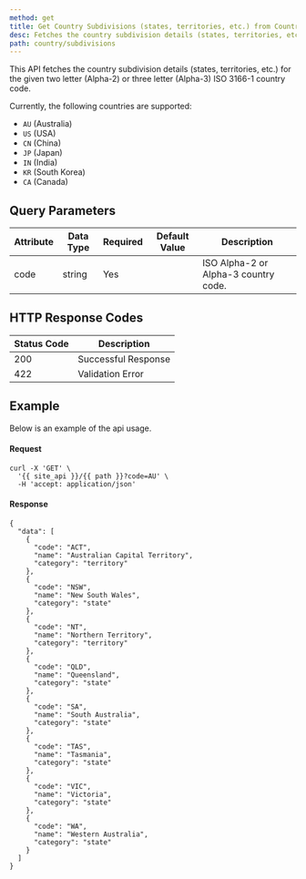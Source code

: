 ```yaml
---
method: get
title: Get Country Subdivisions (states, territories, etc.) from Country Code
desc: Fetches the country subdivision details (states, territories, etc.) for an Alpha-3 or Alpha-2 country code.
path: country/subdivisions
---
```


This API fetches the country subdivision details (states, territories, etc.) for the given two letter (Alpha-2) or three letter (Alpha-3) ISO 3166-1 country code. 

Currently, the following countries are supported:
- `AU` (Australia)
- `US` (USA)
- `CN` (China)
- `JP` (Japan)
- `IN` (India)
- `KR` (South Korea) 
- `CA` (Canada)

## Query Parameters

| Attribute | Data Type | Required | Default Value |Description |
| ----------- | ----------- | -----------  | ----------- | ----------- |
| code | string | Yes | | ISO Alpha-2 or Alpha-3 country code.  |

## HTTP Response Codes

| Status Code | Description |
| ----------- | ----------- |
| 200 | Successful Response |
| 422 | Validation Error |

## Example

Below is an example of the api usage. 

#### Request

```
curl -X 'GET' \
  '{{ site_api }}/{{ path }}?code=AU' \
  -H 'accept: application/json'
```

#### Response

```
{
  "data": [
    {
      "code": "ACT",
      "name": "Australian Capital Territory",
      "category": "territory"
    },
    {
      "code": "NSW",
      "name": "New South Wales",
      "category": "state"
    },
    {
      "code": "NT",
      "name": "Northern Territory",
      "category": "territory"
    },
    {
      "code": "QLD",
      "name": "Queensland",
      "category": "state"
    },
    {
      "code": "SA",
      "name": "South Australia",
      "category": "state"
    },
    {
      "code": "TAS",
      "name": "Tasmania",
      "category": "state"
    },
    {
      "code": "VIC",
      "name": "Victoria",
      "category": "state"
    },
    {
      "code": "WA",
      "name": "Western Australia",
      "category": "state"
    }
  ]
}
```
